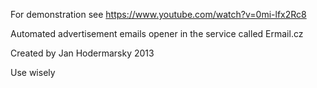 For demonstration see https://www.youtube.com/watch?v=0mi-lfx2Rc8

Automated advertisement emails opener in the service called Ermail.cz

Created by Jan Hodermarsky
2013

Use wisely